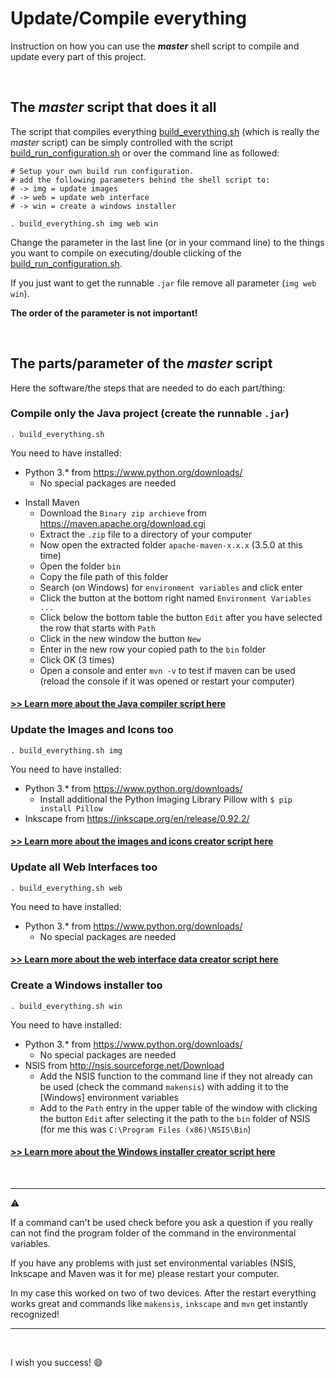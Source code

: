 # Update/Compile everything

Instruction on how you can use the ***master*** shell script to compile and update every part of this project.

<br>

## The *master* script that does it all

The script that compiles everything [build_everything.sh](../build_everything.sh) (which is really the *master* script) can be simply controlled with the script [build_run_configuration.sh](../build_run_configuration.sh) or over the command line as followed:

```shell
# Setup your own build run configuration.
# add the following parameters behind the shell script to:
# -> img = update images
# -> web = update web interface
# -> win = create a windows installer

. build_everything.sh img web win
```

Change the parameter in the last line (or in your command line) to the things you want to compile on executing/double clicking of the [build_run_configuration.sh](../build_run_configuration.sh).

If you just want to get the runnable `.jar` file remove all parameter (`img web win`).

**The order of the parameter is not important!**

<br>

## The parts/parameter of the *master* script

Here the software/the steps that are needed to do each part/thing:

### Compile only the Java project (create the runnable `.jar`)

```shell
. build_everything.sh
```

You need to have installed:

- Python 3.* from https://www.python.org/downloads/
  - No special packages are needed

* Install Maven
  * Download the `Binary zip archieve` from https://maven.apache.org/download.cgi
  * Extract the `.zip` file to a directory of your computer
  * Now open the extracted folder `apache-maven-x.x.x` (3.5.0 at this time)
  * Open the folder `bin`
  * Copy the file path of this folder
  * Search (on Windows) for `environment variables` and click enter
  * Click the button at the bottom right named `Environment Variables ... `
  * Click below the bottom table the button `Edit` after you have selected the row that starts with `Path`
  * Click in the new window the button `New`
  * Enter in the new row your copied path to the `bin` folder
  * Click OK (3 times)
  * Open a console and enter `mvn -v` to test if maven can be used (reload the console if it was opened or restart your computer)

#### [>> Learn more about the Java compiler script here](HOW_TO_JAVA.md)

### Update the Images and Icons too

```shell
. build_everything.sh img
```

You need to have installed:

- Python 3.* from https://www.python.org/downloads/
  - Install additional the Python Imaging Library Pillow  with `$ pip install Pillow`
- Inkscape from https://inkscape.org/en/release/0.92.2/

#### [>> Learn more about the images and icons creator script here](HOW_TO_IMAGES.md)

### Update all Web Interfaces too

```shell
. build_everything.sh web
```

You need to have installed:

- Python 3.* from https://www.python.org/downloads/
  - No special packages are needed

#### [>> Learn more about the web interface data creator script here](HOW_TO_WEB.md)

### Create a Windows installer too

```shell
. build_everything.sh win
```

You need to have installed:

* Python 3.* from https://www.python.org/downloads/
  - No special packages are needed
* NSIS from http://nsis.sourceforge.net/Download
  * Add the NSIS function to the command line if they not already can be used (check the command `makensis`) with adding it to the [Windows] environment variables
  * Add to the `Path` entry in the upper table of the window with clicking the button `Edit` after selecting it the path to the `bin` folder of NSIS (for me this was `C:\Program Files (x86)\NSIS\Bin`)

#### [>> Learn more about the Windows installer creator script here](HOW_TO_NSIS.md)

<br>

---

:warning:

If a command can't be used check before you ask a question if you really can not find the program folder of the command in the environmental variables.

If you have any problems with just set environmental variables (NSIS, Inkscape and Maven was it for me) please restart your computer.

In my case this worked on two of two devices. After the restart everything works great and commands like `makensis`, `inkscape` and `mvn` get instantly recognized!

---

<br>

I wish you success! :smile: